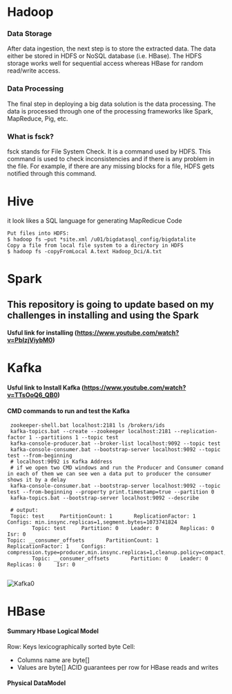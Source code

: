 # Hadoop
### Data Storage

After data ingestion, the next step is to store the extracted data. The data either be stored in HDFS or NoSQL database (i.e. HBase). The HDFS storage works well for sequential access whereas HBase for random read/write access.

### Data Processing

The final step in deploying a big data solution is the data processing. The data is processed through one of the processing frameworks like Spark, MapReduce, Pig, etc.

### What is fsck?
fsck stands for File System Check. It is a command used by HDFS. This command is used to check inconsistencies and if there is any problem in the file. For example, if there are any missing blocks for a file, HDFS gets notified through this command.

# Hive 
it look likes a SQL language for generating MapRedicue Code

```
Put files into HDFS:
$ hadoop fs –put *site.xml /u01/bigdatasql_config/bigdatalite
Copy a file from local file system to a directory in HDFS
$ hadoop fs -copyFromLocal A.text Hadoop_Dci/A.txt
```

# Spark
## This repository is going to update based on my challenges in installing and using the Spark
#### Usful link for installing (https://www.youtube.com/watch?v=PbIzjViybM0)




# Kafka
#### Usful link to Install Kafka (https://www.youtube.com/watch?v=TTsOoQ6_QB0)
#### CMD commands to run and test the Kafka
```
 zookeeper-shell.bat localhost:2181 ls /brokers/ids
 kafka-topics.bat --create --zookeeper localhost:2181 --replication-factor 1 --partitions 1 --topic test
 kafka-console-producer.bat --broker-list localhost:9092 --topic test
 kafka-console-consumer.bat --bootstrap-server localhost:9092 --topic test --from-beginning
 # localhost:9092 is Kafka Address
 # if we open two CMD windows and run the Producer and Consumer comand in each of them we can see wen a data put to producer the consumer shows it by a delay
 kafka-console-consumer.bat --bootstrap-server localhost:9092 --topic test --from-beginning --property print.timestamp=true --partition 0
 kafka-topics.bat --bootstrap-server localhost:9092 --describe
 
 # output:
 Topic: test     PartitionCount: 1       ReplicationFactor: 1    Configs: min.insync.replicas=1,segment.bytes=1073741824
        Topic: test     Partition: 0    Leader: 0       Replicas: 0     Isr: 0
Topic: __consumer_offsets       PartitionCount: 1       ReplicationFactor: 1    Configs: compression.type=producer,min.insync.replicas=1,cleanup.policy=compact,segment.bytes=104857600
        Topic: __consumer_offsets       Partition: 0    Leader: 0       Replicas: 0     Isr: 0
 
```
![Kafka0](https://github.com/m-r-tanha/Spark/blob/master/kafka0.png)

# HBase
#### Summary Hbase Logical Model
Row: Keys lexicographically sorted byte
Cell: 
 - Columns name are byte[]
 - Values are byte[]
 ACID guarantees per row for HBase reads and writes
#### Physical DataModel
